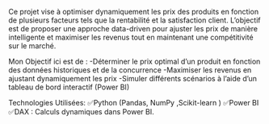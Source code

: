 Ce projet vise à optimiser dynamiquement les prix des produits en fonction de plusieurs facteurs tels que la rentabilité et la satisfaction client. L’objectif est de proposer une approche data-driven pour ajuster les prix de manière intelligente et maximiser les revenus tout en maintenant une compétitivité sur le marché.

Mon Objectif ici est de :
-Déterminer le prix optimal d’un produit en fonction des données historiques et de la concurrence
-Maximiser les revenus en ajustant dynamiquement les prix
-Simuler différents scénarios à l’aide d’un tableau de bord interactif (Power BI)

 Technologies Utilisées:
✅Python (Pandas, NumPy ,Scikit-learn )
✅Power BI 
✅DAX : Calculs dynamiques dans Power BI.
